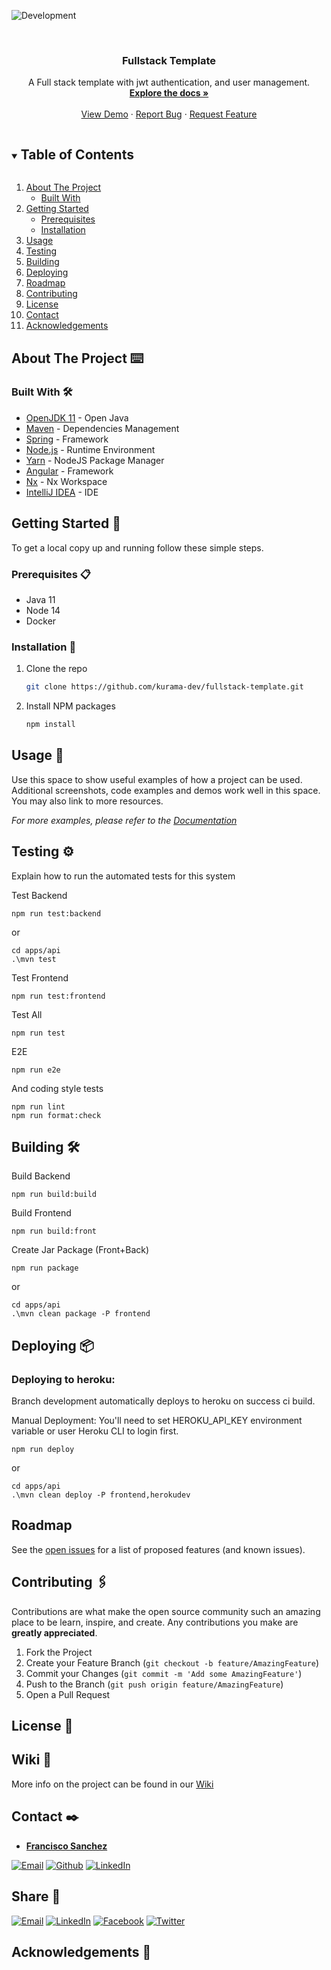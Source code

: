 <!-- PROJECT SHIELDS -->

![Development](https://github.com/kurama-dev/fullstack-template/actions/workflows/verify.yml/badge.svg)

<!-- PROJECT LOGO -->
<br />
<p align="center">
  <a href="https://github.com/kurama-dev/fullstack-template">

[comment]: <> ( <img src="./images/logo.png" alt="Logo" width="80" height="80">)
</a>

</p>

<h3 align="center">Fullstack Template</h3>

<p align="center">
  A Full stack template with jwt authentication, and user management.
  <br />
  <a href="https://github.com/kurama-dev/fullstack-template"><strong>Explore the docs »</strong></a>
  <br />
  <br />
  <a href="https://boiling-shore-06894.herokuapp.com/app/home">View Demo</a>
  ·
  <a href="https://github.com/kurama-dev/fullstack-template/issues">Report Bug</a>
  ·
  <a href="https://github.com/kurama-dev/fullstack-template/issues">Request Feature</a>
</p>

<!-- TABLE OF CONTENTS -->
<details open="open">
  <summary><h2 style="display: inline-block">Table of Contents</h2></summary>
  <ol>
    <li>
      <a href="#about-the-project">About The Project</a>
      <ul>
        <li><a href="#built-with">Built With</a></li>
      </ul>
    </li>
    <li>
      <a href="#getting-started">Getting Started</a>
      <ul>
        <li><a href="#prerequisites">Prerequisites</a></li>
        <li><a href="#installation">Installation</a></li>
      </ul>
    </li>
    <li><a href="#usage">Usage</a></li>
    <li><a href="#testing">Testing</a></li>
    <li><a href="#building">Building</a></li>
    <li><a href="#Deploying">Deploying</a></li>
    <li><a href="#roadmap">Roadmap</a></li>
    <li><a href="#contributing">Contributing</a></li>
    <li><a href="#license">License</a></li>
    <li><a href="#contact">Contact</a></li>
    <li><a href="#acknowledgements">Acknowledgements</a></li>
  </ol>
</details>

<!-- ABOUT THE PROJECT -->

## About The Project ⌨️

### Built With 🛠️

- [OpenJDK 11](https://adoptopenjdk.net/) - Open Java
- [Maven](https://maven.apache.org/) - Dependencies Management
- [Spring](https://spring.io/) - Framework
- [Node.js](http://nodejs.org/) - Runtime Environment
- [Yarn](https://yarnpkg.com/) - NodeJS Package Manager
- [Angular](https://angular.io/) - Framework
- [Nx](https://nx.dev/angular) - Nx Workspace
- [IntelliJ IDEA](https://www.jetbrains.com/idea/) - IDE

<!-- GETTING STARTED -->

## Getting Started 🚀

To get a local copy up and running follow these simple steps.

### Prerequisites 📋

- Java 11
- Node 14
- Docker

### Installation 🔧

1. Clone the repo
   ```sh
   git clone https://github.com/kurama-dev/fullstack-template.git
   ```
2. Install NPM packages
   ```sh
   npm install
   ```

<!-- USAGE EXAMPLES -->

## Usage 🏹

Use this space to show useful examples of how a project can be used. Additional screenshots, code examples and demos
work well in this space. You may also link to more resources.

_For more examples, please refer to the [Documentation](https://example.com)_

<!-- TESTING -->

## Testing ⚙️

Explain how to run the automated tests for this system

Test Backend

```
npm run test:backend
```

or

```
cd apps/api
.\mvn test
```

Test Frontend

```
npm run test:frontend
```

Test All

```
npm run test
```

E2E

```
npm run e2e
```

And coding style tests

```
npm run lint
npm run format:check
```

<!-- BUILDING -->

## Building 🛠️

Build Backend

```
npm run build:build
```

Build Frontend

```
npm run build:front
```

Create Jar Package (Front+Back)

```
npm run package
```

or

```
cd apps/api
.\mvn clean package -P frontend
```

<!-- DEPLOYING -->

## Deploying 📦

### Deploying to heroku:

Branch development automatically deploys to heroku on success ci build.

Manual Deployment:
You'll need to set HEROKU_API_KEY environment variable or user Heroku CLI to login first.

```
npm run deploy
```

or

```
cd apps/api
.\mvn clean deploy -P frontend,herokudev
```

<!-- ROADMAP -->

## Roadmap

See the [open issues](https://github.com/kurama-dev/fullstack-template/issues) for a list of proposed features (and
known issues).

<!-- CONTRIBUTING -->

## Contributing 🖇️

Contributions are what make the open source community such an amazing place to be learn, inspire, and create. Any
contributions you make are **greatly appreciated**.

1. Fork the Project
2. Create your Feature Branch (`git checkout -b feature/AmazingFeature`)
3. Commit your Changes (`git commit -m 'Add some AmazingFeature'`)
4. Push to the Branch (`git push origin feature/AmazingFeature`)
5. Open a Pull Request

<!-- LICENSE -->

## License 📄

## Wiki 📖

More info on the project can be found in our [Wiki](https://github.com/kurama-dev/fullstack-template/wiki)

<!-- CONTACT -->

## Contact ✒️

- **[Francisco Sanchez](https://fsancheztemprano.github.io/)**

[![Email][email-contact-shield]][email-contact-url]
[![Github][github-contact-shield]][github-contact-url]
[![LinkedIn][linkedin-contact-shield]][linkedin-contact-url]

<!-- SHARE -->

## Share 🔗

[![Email][email-share-shield]][email-share-url]
[![LinkedIn][linkedin-share-shield]][linkedin-share-url]
[![Facebook][facebook-share-shield]][facebook-share-url]
[![Twitter][twitter-share-shield]][twitter-share-url]

<!-- ACKNOWLEDGEMENTS -->

## Acknowledgements 🎁

<!-- MARKDOWN LINKS & IMAGES -->
<!-- https://www.markdownguide.org/basic-syntax/#reference-style-links -->

[linkedin-contact-shield]: https://img.shields.io/badge/-LinkedIn-black?style=for-the-badge&logo=linkedin&colorB=555
[linkedin-contact-url]: https://www.linkedin.com/in/fsancheztemprano/
[github-contact-shield]: https://img.shields.io/badge/-Github-black?style=for-the-badge&logo=github&colorB=555
[github-contact-url]: https://github.com/fsancheztemprano
[email-contact-shield]: https://img.shields.io/badge/-email-black.svg?style=for-the-badge&colorB=555
[email-contact-url]: mailto:frango9000@gmail.com
[linkedin-share-shield]: https://img.shields.io/badge/Share-Linkedin?style=for-the-badge&logo=linkedin&colorB=555
[linkedin-share-url]: https://www.linkedin.com/shareArticle?mini=true&url=https://github.com/kurama-dev/fullstack-template
[facebook-share-shield]: https://img.shields.io/badge/Share-Facebook?style=for-the-badge&logo=facebook&colorB=555
[facebook-share-url]: https://www.facebook.com/sharer/sharer.php?u=https://github.com/kurama-dev/fullstack-template
[twitter-share-shield]: https://img.shields.io/badge/Share-Twitter?style=for-the-badge&logo=twitter&colorB=555
[twitter-share-url]: https://twitter.com/intent/tweet?url=https://github.com/kurama-dev/fullstack-template&text=Check%20this%20project%20out
[email-share-shield]: https://img.shields.io/badge/-email-black.svg?style=for-the-badge&colorB=555
[email-share-url]: mailto:info@example.com?&subject=&cc=&bcc=&body=Check%20this%20project%20out%20https://github.com/kurama-dev/fullstack-template
